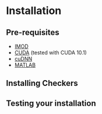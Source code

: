 # Installation

## Pre-requisites

- [IMOD](https://bio3d.colorado.edu/imod/)
- [CUDA](https://developer.nvidia.com/cuda-toolkit) (tested with CUDA 10.1)
- [cuDNN](https://developer.nvidia.com/cudnn)
- [MATLAB](https://www.mathworks.com/help/install/install-products.html)

## Installing Checkers

## Testing your installation
